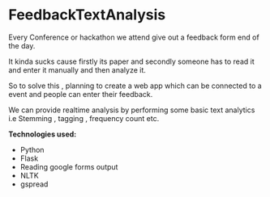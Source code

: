 FeedbackTextAnalysis
====================
Every Conference or hackathon we attend give out a feedback form end of the day.

It kinda sucks cause firstly its paper and secondly someone has to read it and enter it manually and then analyze it.

So to solve this , planning to create a web app which can be connected to a event and people can enter their feedback.

We can provide realtime analysis by performing some basic text analytics i.e Stemming , tagging , frequency count etc.

**Technologies used:**

* Python
* Flask
* Reading google forms output
* NLTK
* gspread

